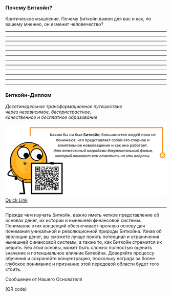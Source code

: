 ### Почему Биткойн?


Критическое мышление. Почему Биткойн важен для вас и как, по вашему мнению, он изменит человечество?
_________________________________________________________________________________________________________
_________________________________________________________________________________________________________
_________________________________________________________________________________________________________
_________________________________________________________________________________________________________
_________________________________________________________________________________________________________
_________________________________________________________________________________________________________
_________________________________________________________________________________________________________
_________________________________________________________________________________________________________
_________________________________________________________________________________________________________
_________________________________________________________________________________________________________
_________________________________________________________________________________________________________
_________________________________________________________________________________________________________





### Биткойн-Диплом    
_Десятинедельное трансформационное путешествие_    
_через независимое, беспристрастное,_    
_качественное и бесплатное образование_    


![Bitcoin - The End of Money As We Know It | Award-Winning](Images/Why-Bitcoin/The-End-of-Money-with-QR-Code.png)
[Quick Link](https://www.youtube.com/watch?v=zpNlG3VtcBM)

_________________________________________________________________________________________________________




Прежде чем изучать Биткойн, важно иметь четкое представление об основах денег, их истории и нынешней финансовой системы. Понимание этих концепций обеспечивает прочную основу для понимания уникальной и революционной природы Биткойна. Узнав об эволюции денег, вы сможете лучше понять потенциал и ограничения нынешней финансовой системы, а также то, как Биткойн стремится их решить. Без этой основы, может быть сложно полностью оценить значение и потенциальное влияние Биткойна. Доверяйте процессу обучения и сохраняйте концентрацию, поскольку награда за более глубокое понимание и признание этой передовой области будет того стоить.



Сообщение от Нашего Основателя

(QR code)


